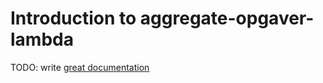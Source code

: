 # Introduction to aggregate-opgaver-lambda

TODO: write [great documentation](http://jacobian.org/writing/what-to-write/)
